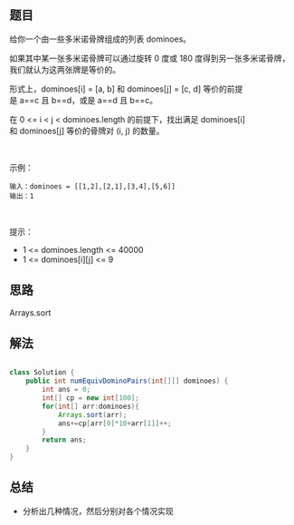 
## 题目

给你一个由一些多米诺骨牌组成的列表 dominoes。

如果其中某一张多米诺骨牌可以通过旋转 0 度或 180 度得到另一张多米诺骨牌，我们就认为这两张牌是等价的。

形式上，dominoes[i] = [a, b] 和 dominoes[j] = [c, d] 等价的前提是 a==c 且 b==d，或是 a==d 且 b==c。

在 0 <= i < j < dominoes.length 的前提下，找出满足 dominoes[i] 和 dominoes[j] 等价的骨牌对 (i, j) 的数量。

 

示例：

    输入：dominoes = [[1,2],[2,1],[3,4],[5,6]]
    输出：1
 

提示：

- 1 <= dominoes.length <= 40000
- 1 <= dominoes[i][j] <= 9


## 思路

Arrays.sort

## 解法
```java

class Solution {
    public int numEquivDominoPairs(int[][] dominoes) {
        int ans = 0;
        int[] cp = new int[100];
        for(int[] arr:dominoes){
            Arrays.sort(arr);
            ans+=cp[arr[0]*10+arr[1]]++;
        }
        return ans;
    }
}
```

## 总结

- 分析出几种情况，然后分别对各个情况实现 
